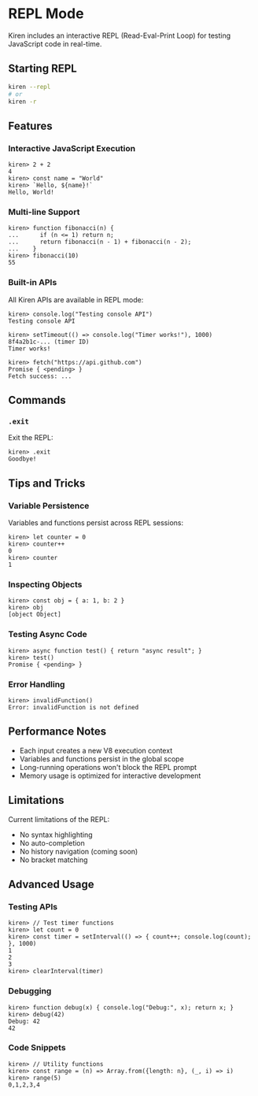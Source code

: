 # REPL Mode

Kiren includes an interactive REPL (Read-Eval-Print Loop) for testing JavaScript code in real-time.

## Starting REPL

```bash
kiren --repl
# or
kiren -r
```

## Features

### Interactive JavaScript Execution
```
kiren> 2 + 2
4
kiren> const name = "World"
kiren> `Hello, ${name}!`
Hello, World!
```

### Multi-line Support
```
kiren> function fibonacci(n) {
...      if (n <= 1) return n;
...      return fibonacci(n - 1) + fibonacci(n - 2);
...    }
kiren> fibonacci(10)
55
```

### Built-in APIs
All Kiren APIs are available in REPL mode:

```
kiren> console.log("Testing console API")
Testing console API

kiren> setTimeout(() => console.log("Timer works!"), 1000)
8f4a2b1c-... (timer ID)
Timer works!

kiren> fetch("https://api.github.com")
Promise { <pending> }
Fetch success: ...
```

## Commands

### `.exit`
Exit the REPL:
```
kiren> .exit
Goodbye!
```

## Tips and Tricks

### Variable Persistence
Variables and functions persist across REPL sessions:
```
kiren> let counter = 0
kiren> counter++
0
kiren> counter
1
```

### Inspecting Objects
```
kiren> const obj = { a: 1, b: 2 }
kiren> obj
[object Object]
```

### Testing Async Code
```
kiren> async function test() { return "async result"; }
kiren> test()
Promise { <pending> }
```

### Error Handling
```
kiren> invalidFunction()
Error: invalidFunction is not defined
```

## Performance Notes

- Each input creates a new V8 execution context
- Variables and functions persist in the global scope
- Long-running operations won't block the REPL prompt
- Memory usage is optimized for interactive development

## Limitations

Current limitations of the REPL:
- No syntax highlighting
- No auto-completion
- No history navigation (coming soon)
- No bracket matching

## Advanced Usage

### Testing APIs
```
kiren> // Test timer functions
kiren> let count = 0
kiren> const timer = setInterval(() => { count++; console.log(count); }, 1000)
1
2
3
kiren> clearInterval(timer)
```

### Debugging
```
kiren> function debug(x) { console.log("Debug:", x); return x; }
kiren> debug(42)
Debug: 42
42
```

### Code Snippets
```
kiren> // Utility functions
kiren> const range = (n) => Array.from({length: n}, (_, i) => i)
kiren> range(5)
0,1,2,3,4
```